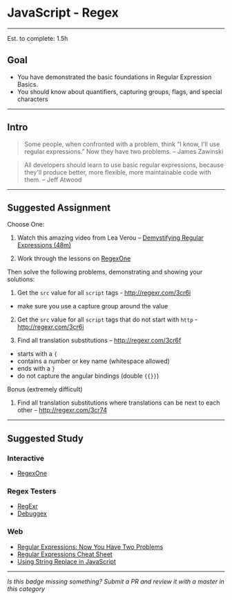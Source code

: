 # JavaScript - Regex

-----

Est. to complete: 1.5h

## Goal
- You have demonstrated the basic foundations in Regular Expression Basics.
- You should know about quantifiers, capturing groups, flags, and special characters

-----

## Intro

>Some people, when confronted with a problem, think “I know, I'll use regular expressions.” Now they have two problems. – James Zawinski

>All developers should learn to use basic regular expressions, because they'll produce better, more flexible, more maintainable code with them. – Jeff Atwood

-----


## Suggested Assignment
Choose One:

1) Watch this amazing video from Lea Verou – [Demystifying Regular Expressions (48m)](https://www.youtube.com/watch?v=EkluES9Rvak)

2) Work through the lessons on [RegexOne](http://regexone.com/)

Then solve the following problems, demonstrating and showing your solutions:

1) Get the `src` value for all `script` tags - http://regexr.com/3cr6i
  - make sure you use a capture group around the value

2) Get the `src` value for all `script` tags that do not start with `http` - http://regexr.com/3cr6i

3) Find all translation substitutions – http://regexr.com/3cr6f
  - starts with a `{`
  - contains a number or key name (whitespace allowed)
  - ends with a `}`
  - do not capture the angular bindings (double `{{}}`)

Bonus (extremely difficult)

1) Find all translation substitutions where translations can be next to each other – http://regexr.com/3cr74


-----


## Suggested Study

### Interactive
- [RegexOne](http://regexone.com/)

### Regex Testers
- [RegExr](http://regexr.com/)
- [Debuggex](https://www.debuggex.com/)

### Web
- [Regular Expressions: Now You Have Two Problems](http://blog.codinghorror.com/regular-expressions-now-you-have-two-problems/)
- [Regular Expressions Cheat Sheet](https://www.debuggex.com/cheatsheet/regex/javascript)
- [Using String Replace in JavaScript](https://davidwalsh.name/string-replace-javascript)


-----

  *Is this badge missing something? Submit a PR and review it with a master in this category*
